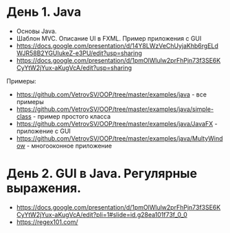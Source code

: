 # День 1. Java
- Основы Java. 
- Шаблон MVC. Описание UI в FXML. Пример приложения с GUI
- https://docs.google.com/presentation/d/14Y8LWzVeChUyjaKhb6rgELdWJR58B2YGUIukeZ-e3PU/edit?usp=sharing
- https://docs.google.com/presentation/d/1pmOlWlulw2prFhPjn73f3SE6KCyYtW2jYux-aKugVcA/edit?usp=sharing


Примеры:
- https://github.com/VetrovSV/OOP/tree/master/examples/java - все примеры
- https://github.com/VetrovSV/OOP/tree/master/examples/java/simple-class - пример простого класса
- https://github.com/VetrovSV/OOP/tree/master/examples/java/JavaFX - приложение с GUI
- https://github.com/VetrovSV/OOP/tree/master/examples/java/MultyWindow - многооконное приложение


# День 2. GUI в Java. Регулярные выражения.
- https://docs.google.com/presentation/d/1pmOlWlulw2prFhPjn73f3SE6KCyYtW2jYux-aKugVcA/edit?pli=1#slide=id.g28ea101f73f_0_0
- https://regex101.com/